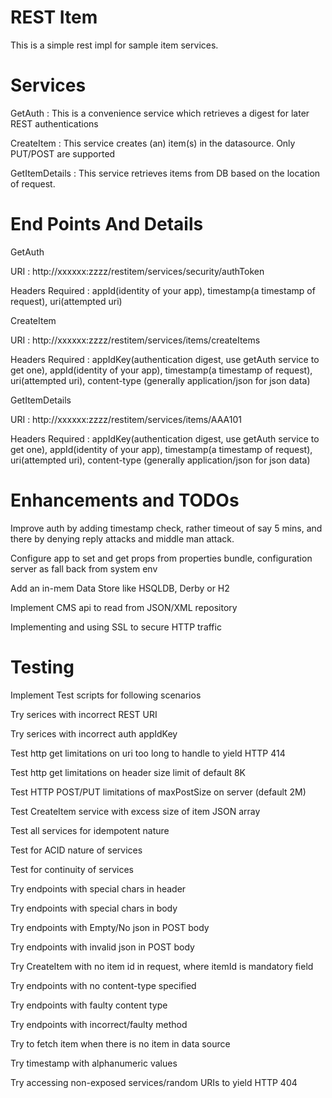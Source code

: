 REST Item
========

This is a simple rest impl for sample item services.

Services
========

GetAuth : This is a convenience service which retrieves a digest for later REST authentications

CreateItem : This service creates (an) item(s) in the datasource. Only PUT/POST are supported

GetItemDetails : This service retrieves items from DB based on the location of request. 

End Points And Details
======================

GetAuth

URI : http://xxxxxx:zzzz/restitem/services/security/authToken

Headers Required : appId(identity of your app), timestamp(a timestamp of request), uri(attempted uri)

CreateItem

URI : http://xxxxxx:zzzz/restitem/services/items/createItems

Headers Required : appIdKey(authentication digest, use getAuth service to get one), appId(identity of your app), timestamp(a timestamp of request), uri(attempted uri), content-type (generally application/json for json data)

GetItemDetails

URI : http://xxxxxx:zzzz/restitem/services/items/AAA101

Headers Required : appIdKey(authentication digest, use getAuth service to get one), appId(identity of your app), timestamp(a timestamp of request), uri(attempted uri), content-type (generally application/json for json data)

Enhancements and TODOs
======================
Improve auth by adding timestamp check, rather timeout of say 5 mins, and there by denying reply attacks and middle man attack.

Configure app to set and get props from properties bundle, configuration server as fall back from system env

Add an in-mem Data Store like HSQLDB, Derby or H2

Implement CMS api to read from JSON/XML repository

Implementing and using SSL to secure HTTP traffic

Testing
=======

Implement Test scripts for following scenarios

Try serices with incorrect REST URI

Try serices with incorrect auth appIdKey

Test http get limitations on uri too long to handle to yield HTTP 414

Test http get limitations on header size limit of default 8K

Test HTTP POST/PUT limitations of maxPostSize on server (default 2M)

Test CreateItem service with excess size of item JSON array

Test all services for idempotent nature

Test for ACID nature of services

Test for continuity of services

Try endpoints with special chars in header

Try endpoints with special chars in body

Try endpoints with Empty/No json in POST body

Try endpoints with invalid json in POST body

Try CreateItem with no item id in request, where itemId is mandatory field

Try endpoints with no content-type specified

Try endpoints with faulty content type

Try endpoints with incorrect/faulty method

Try to fetch item when there is no item in data source

Try timestamp with alphanumeric values

Try accessing non-exposed services/random URIs to yield HTTP 404